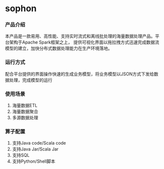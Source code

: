 # sophon
### 产品介绍
本产品是一款易用、高性能、支持实时流式和离线批处理的海量数据处理产品。平台架构于Apache Spark框架之上，
提供可视化界面以拖拉拽方式迅速完成数据流模型的建立，加快分布式数据处理能力在生产环境落地。
### 运行方式
配合平台提供的界面操作快速的生成业务模型，将业务模型以JSON方式下发给数据处理，完成模型的运行
### 使用场景
1. 海量数据ETL
2. 海量数据聚合
3. 多源数据处理
### 算子配置
1. 支持Java code/Scala code
2. 支持Java Jar/Scala Jar
3. 支持SQL
4. 支持Python/Shell脚本
